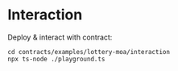 # Interaction

Deploy & interact with contract:

```
cd contracts/examples/lottery-moa/interaction
npx ts-node ./playground.ts
```
